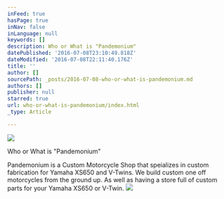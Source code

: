 ```yaml
---
inFeed: true
hasPage: true
inNav: false
inLanguage: null
keywords: []
description: Who or What is "Pandemonium"
datePublished: '2016-07-08T23:10:49.818Z'
dateModified: '2016-07-08T22:11:40.176Z'
title: ''
author: []
sourcePath: _posts/2016-07-08-who-or-what-is-pandemonium.md
authors: []
publisher: null
starred: true
url: who-or-what-is-pandemonium/index.html
_type: Article

---
```

![](https://the-grid-user-content.s3-us-west-2.amazonaws.com/75269e49-2d93-484d-8960-8847a20e10d4.jpg)

Who or What is "Pandemonium"

Pandemonium is a Custom Motorcycle Shop that speializes in custom fabrication for Yamaha XS650 and V-Twins. We build custom one off motorcycles from the ground up. As well as having a store full of custom parts for your Yamaha XS650 or V-Twin. ![](https://the-grid-user-content.s3-us-west-2.amazonaws.com/b0319426-afa5-4abe-b8c3-0bf7f92ad54d.png)